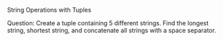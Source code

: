 String Operations with Tuples

Question: Create a tuple containing 5 different strings. Find the longest string, shortest 
string, and concatenate all strings with a space separator.